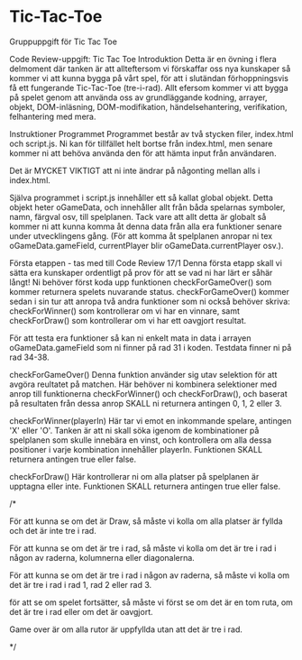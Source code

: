 # Tic-Tac-Toe

Gruppuppgift för Tic Tac Toe

Code Review-uppgift: Tic Tac Toe
Introduktion
Detta är en övning i flera delmoment där tanken är att allteftersom vi förskaffar oss nya kunskaper så kommer vi att kunna bygga på vårt spel, för att i slutändan förhoppningsvis få ett fungerande Tic-Tac-Toe (tre-i-rad). Allt efersom kommer vi att bygga på spelet genom att använda oss av grundläggande kodning, arrayer, objekt, DOM-inläsning, DOM-modifikation, händelsehantering, verifikation, felhantering med mera.

Instruktioner
Programmet
Programmet består av två stycken filer, index.html och script.js. Ni kan för tillfället helt bortse från index.html, men senare kommer ni att behöva använda den för att hämta input från användaren.

Det är MYCKET VIKTIGT att ni inte ändrar på någonting mellan alls i index.html.

Själva programmet i script.js innehåller ett så kallat global objekt. Detta objekt heter oGameData, och innehåller allt från båda spelarnas symboler, namn, färgval osv, till spelplanen. Tack vare att allt detta är globalt så kommer ni att kunna komma åt denna data från alla era funktioner senare under utvecklingens gång. (För att komma åt spelplanen anropar ni tex oGameData.gameField, currentPlayer blir oGameData.currentPlayer osv.).

Första etappen - tas med till Code Review 17/1
Denna första etapp skall vi sätta era kunskaper ordentligt på prov för att se vad ni har lärt er såhär långt! Ni behöver först koda upp funktionen checkForGameOver() som kommer returnera spelets nuvarande status. checkForGameOver() kommer sedan i sin tur att anropa två andra funktioner som ni också behöver skriva: checkForWinner() som kontrollerar om vi har en vinnare, samt checkForDraw() som kontrollerar om vi har ett oavgjort resultat.

För att testa era funktioner så kan ni enkelt mata in data i arrayen oGameData.gameField som ni finner på rad 31 i koden. Testdata finner ni på rad 34-38.

checkForGameOver()
Denna funktion använder sig utav selektion för att avgöra reultatet på matchen. Här behöver ni kombinera selektioner med anrop till funktionerna checkForWinner() och checkForDraw(), och baserat på resultaten från dessa anrop SKALL ni returnera antingen 0, 1, 2 eller 3.

checkForWinner(playerIn)
Här tar vi emot en inkommande spelare, antingen 'X' eller 'O'. Tanken är att ni skall söka igenom de kombinationer på spelplanen som skulle innebära en vinst, och kontrollera om alla dessa positioner i varje kombination innehåller playerIn. Funktionen SKALL returnera antingen true eller false.

checkForDraw()
Här kontrollerar ni om alla platser på spelplanen är upptagna eller inte. Funktionen SKALL returnera antingen true eller false.

/\*

För att kunna se om det är Draw, så måste vi kolla om alla platser är fyllda och det är inte tre i rad.

För att kunna se om det är tre i rad, så måste vi kolla om det är tre i rad i någon av raderna, kolumnerna eller diagonalerna.

För att kunna se om det är tre i rad i någon av raderna, så måste vi kolla om det är tre i rad i rad 1, rad 2 eller rad 3.

för att se om spelet fortsätter, så måste vi först se om det är en tom ruta, om det är tre i rad eller om det är oavgjort.

Game over är om alla rutor är uppfyllda utan att det är tre i rad.

\*/
